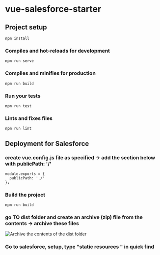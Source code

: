 # vue-salesforce-starter

## Project setup
```
npm install
```

### Compiles and hot-reloads for development
```
npm run serve
```

### Compiles and minifies for production
```
npm run build
```

### Run your tests
```
npm run test
```

### Lints and fixes files
```
npm run lint
```

## Deployment for Salesforce


### create vue.config.js file as specified -> add the section below with publicPath: '/'

```
module.exports = {
  publicPath: './'
};
```

### Build the project 
```
npm run build
```
### go TO dist folder and create an archive (zip) file from the contents -> archive these files

![Archive the contents of the dist folder](https://user-images.githubusercontent.com/1533929/65367876-4e5d9a00-dbed-11e9-99bf-33d80c2053b8.png)


### Go to salesforce, setup, type "static resources " in quick find

###

